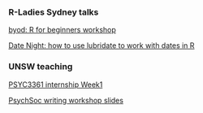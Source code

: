 

### R-Ladies Sydney talks

[byod: R for beginners workshop](docs/byod/index.html)

[Date Night: how to use lubridate to work with dates in R](docs/lubridate/index.html)

### UNSW teaching 

[PSYC3361 internship Week1](docs/w1interns/index.html)

[PsychSoc writing workshop slides](docs/writing/index.html)


